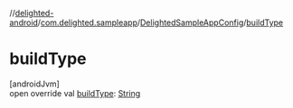 //[delighted-android](../../../index.md)/[com.delighted.sampleapp](../index.md)/[DelightedSampleAppConfig](index.md)/[buildType](build-type.md)

# buildType

[androidJvm]\
open override val [buildType](build-type.md): [String](https://kotlinlang.org/api/latest/jvm/stdlib/kotlin/-string/index.html)
